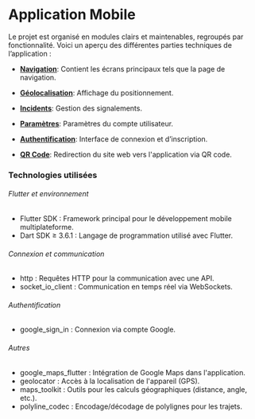 # Application Mobile


Le projet est organisé en modules clairs et maintenables, regroupés par fonctionnalité. Voici un aperçu des différentes parties techniques de l’application :

- **[Navigation](Navigation.md)**:
Contient les écrans principaux tels que la page de navigation.

- **[Géolocalisation](Géolocalisation.md)**:
Affichage du positionnement.

- **[Incidents](Signalement.md)**:
Gestion des signalements.

- **[Paramètres](Paramètres.md)**:
  Paramètres du compte utilisateur.

- **[Authentification](Authentification.md)**:
Interface de connexion et d’inscription.

- **[QR Code](Partage-de-QR-Code.md)**:
  Redirection du site web vers l'application via QR code.

### Technologies utilisées

###### Flutter et environnement
- Flutter SDK : Framework principal pour le développement mobile multiplateforme.
- Dart SDK ≥ 3.6.1 : Langage de programmation utilisé avec Flutter.

###### Connexion et communication
- http : Requêtes HTTP pour la communication avec une API.
- socket_io_client : Communication en temps réel via WebSockets.


###### Authentification
- google_sign_in : Connexion via compte Google.

###### Autres
- google_maps_flutter : Intégration de Google Maps dans l'application.
- geolocator : Accès à la localisation de l'appareil (GPS).
- maps_toolkit : Outils pour les calculs géographiques (distance, angle, etc.).
- polyline_codec : Encodage/décodage de polylignes pour les trajets.


